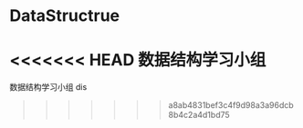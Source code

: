 # DataStructrue
<<<<<<< HEAD
数据结构学习小组
=======
数据结构学习小组
dis
>>>>>>> a8ab4831bef3c4f9d98a3a96dcb8b4c2a4d1bd75
